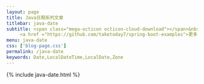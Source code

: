 ```yaml
---
layout: page
title: Java日期系列文章
titlebar: java-date
subtitle: <span class="mega-octicon octicon-cloud-download"></span>&nbsp;&nbsp;
     <a href ="https://github.com/taketoday7/spring-boot-examples">更多Java日期精选教程，<font color="#EB9439">点我</font>查看！</a><br/>
menu: java-date
css: ['blog-page.css']
permalink: /java-date
keywords: Date,LocalDateTime,LocalDate,Zone
---
```


{% include java-date.html %}
